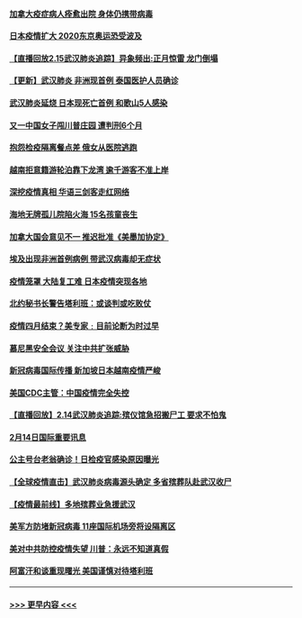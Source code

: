 #### [加拿大疫症病人痊愈出院 身体仍携带病毒](../pages/prog202/a102778061.md?t=02160144) 
#### [日本疫情扩大 2020东京奥运恐受波及](../pages/prog202/a102778049.md?t=02160144) 
#### [【直播回放2.15武汉肺炎追踪】异象频出:正月惊雷 龙门倒塌](../pages/prog202/a102777974.md?t=02160144) 
#### [【更新】武汉肺炎 非洲现首例 泰国医护人员确诊](../pages/prog202/a102770740.md?t=02160144) 
#### [武汉肺炎延烧 日本现死亡首例 和歌山5人感染](../pages/prog202/a102777815.md?t=02160144) 
#### [又一中国女子闯川普庄园 遭判刑6个月](../pages/prog202/a102777673.md?t=02160144) 
#### [抱怨检疫隔离餐点差 俄女从医院逃跑](../pages/prog202/a102777667.md?t=02160144) 
#### [越南拒意籍游轮泊靠下龙湾 逾千游客不准上岸](../pages/prog202/a102777646.md?t=02160144) 
#### [深挖疫情真相 华语三剑客走红网络](../pages/prog202/a102777624.md?t=02160144) 
#### [海地无牌孤儿院陷火海 15名孩童丧生](../pages/prog202/a102777620.md?t=02160144) 
#### [加拿大国会意见不一 推迟批准《美墨加协定》](../pages/prog202/a102777575.md?t=02160144) 
#### [埃及出现非洲首例病例 带武汉病毒却无症状](../pages/prog202/a102777559.md?t=02160144) 
#### [疫情笼罩 大陆复工难 日本疫情突现各地](../pages/prog202/a102777455.md?t=02160144) 
#### [北约秘书长警告塔利班：或谈判或吃败仗](../pages/prog202/a102777442.md?t=02160144) 
#### [疫情四月结束？美专家﹕目前论断为时过早](../pages/prog202/a102777248.md?t=02160144) 
#### [慕尼黑安全会议 关注中共扩张威胁](../pages/prog202/a102777254.md?t=02160144) 
#### [新冠病毒国际传播 新加坡日本越南疫情严峻](../pages/prog202/a102777245.md?t=02160144) 
#### [美国CDC主管：中国疫情完全失控](../pages/prog202/a102777236.md?t=02160144) 
#### [【直播回放】2.14武汉肺炎追踪:殡仪馆急招搬尸工 要求不怕鬼](../pages/prog202/a102777141.md?t=02160144) 
#### [2月14日国际重要讯息](../pages/prog202/a102777073.md?t=02160144) 
#### [公主号台老翁确诊！日检疫官感染原因曝光](../pages/prog202/a102777075.md?t=02160144) 
#### [【全球疫情直击】武汉肺炎病毒源头确定 多省殡葬队赴武汉收尸](../pages/prog202/a102777026.md?t=02160144) 
#### [【疫情最前线】多地殡葬业急援武汉](../pages/prog202/a102776986.md?t=02160144) 
#### [美军方防堵新冠病毒 11座国际机场旁将设隔离区](../pages/prog202/a102776870.md?t=02160144) 
#### [美对中共防控疫情失望 川普：永远不知道真假](../pages/prog202/a102776836.md?t=02160144) 
#### [阿富汗和谈重现曙光 美国谨慎对待塔利班](../pages/prog202/a102776748.md?t=02160144) 

----
#### [ >>> 更早内容 <<< ](../indexes/prog202-earlier.md)
